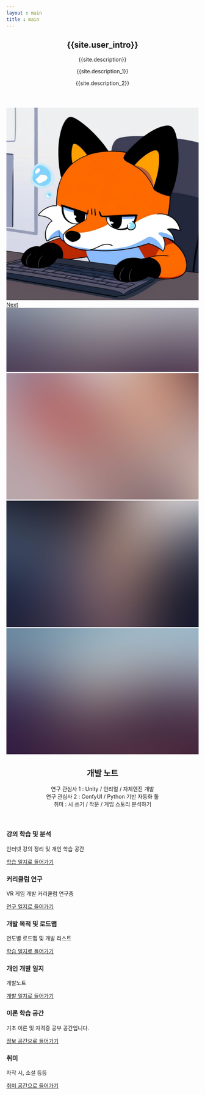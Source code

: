 ```yaml
---
layout : main
title : main
---
```

<section id="banner">
	<div class="content">
		<header>
			<h2>{{site.user_intro}}</h2>
			<p>{{site.description}}</p>
			<p>{{site.description_1}}</p>
			<p>{{site.description_2}}</p>
		</header>
		<span class="image"><img src="images/Profile.jpg" alt="" /></span>
	</div>
	<a href="#one" class="goto-next scrolly">Next</a>
</section>

<!-- one -->
<!--
<section id="one" class="spotlight style3 left">
	<span class="image fit main bottom"><img src="images/pic04.jpg" alt="" /></span>
	<div class="content">
		<header>
			<h2>게임 클라이언트 개발자</h2>
			<p>리뉴얼 중</p>
		</header>
		<p>리뉴얼 중</p>
		<ul class="actions">
			<li><a href="#" class="button">Not Implement</a></li>
		</ul>
	</div>
	<a href="#two" class="goto-next scrolly">Next</a>
</section>

<section id="two" class="spotlight style2 right">
	<span class="image fit main"><img src="images/pic03.jpg" alt="" /></span>
	<div class="content">
		<header>
			<h2>AI 개발 연구</h2>
			<p>리뉴얼 중</p>
		</header>
		<p>리뉴얼 중</p>
		<ul class="actions">
			<li><a href="#" class="button">Not Implement</a></li>
		</ul>
	</div>
	<a href="#three" class="goto-next scrolly">Next</a>
</section>
-->
<section id="two">
	<div class="col-12"><span class="image fit"><img src="images/pic07.jpg" alt="" /></span></div>
	<div class="container">
		<div class="box alt">
			<div class="row gtr-50 gtr-uniform">		
				<div class="col-4 col-6-xsmall"><a href="web_game/tetris.html"><span class="image fit"><img src="images/pic02.jpg" alt="" /></span></a></div>
				<div class="col-4 col-6-xsmall"><a href=""><span class="image fit"><img src="images/pic03.jpg" alt="" /></span></a></div>
				<div class="col-4 col-6-xsmall"><a href=""><span class="image fit"><img src="images/pic04.jpg" alt="" /></span></a></div>
				<!--<div class="col-4 col-6-xsmall"><a href=""><span class="image fit"><img src="images/pic04.jpg" alt="" /></span></a></div>
				<div class="col-4 col-6-xsmall"><span class="image fit"><img src="images/pic02.jpg" alt="" /></span></div>
				<div class="col-4 col-6-xsmall"><span class="image fit"><img src="images/pic03.jpg" alt="" /></span></div>
				<div class="col-4 col-6-xsmall"><span class="image fit"><img src="images/pic03.jpg" alt="" /></span></div>
				<div class="col-4 col-6-xsmall"><span class="image fit"><img src="images/pic04.jpg" alt="" /></span></div>
				<div class="col-4 col-6-xsmall"><span class="image fit"><img src="images/pic02.jpg" alt="" /></span></div>
				<div class="col-4 col-6-xsmall"><span class="image fit"><img src="images/pic02.jpg" alt="" /></span></div>
				<div class="col-4 col-6-xsmall"><span class="image fit"><img src="images/pic03.jpg" alt="" /></span></div>
				<div class="col-4 col-6-xsmall"><span class="image fit"><img src="images/pic04.jpg" alt="" /></span></div>-->
			</div>
		</div>
	</div>
</section>



<!-- Four -->
<section id="three" class="wrapper style1 special fade-up">
	<div class="container">
		<header class="major">
			<h2>개발 노트</h2>
			<p>연구 관심사 1 : Unity / 언리얼 / 자체엔진 개발 <br/>
			연구 관심사 2 : ConfyUI / Python 기반 자동화 툴 <br/>
			취미 : 시 쓰기 / 작문 / 게임 스토리 분석하기 </p>
		</header>
		<div class="box alt">
			<div class="row gtr-uniform">
				<section class="col-4 col-6-medium col-12-xsmall">
					<span class="icon solid alt major fa-file"></span>
					<h3>강의 학습 및 분석</h3>
					<p>인터넷 강의 정리 및 개인 학습 공간</p>
					<a href="board_study" class="button">학습 일지로 들어가기</a>
				</section>
				<section class="col-4 col-6-medium col-12-xsmall">
					<span class="icon solid alt major fa-flask"></span>
					<h3>커리큘럼 연구</h3>
					<p>VR 게임 개발 커리큘럼 연구중</p>
					<a href="board_curriculum" class="button">연구 일지로 들어가기</a>
				</section>
				<section class="col-4 col-6-medium col-12-xsmall">
					<span class="icon solid alt major fa-comment"></span>
					<h3>개발 목적 및 로드맵</h3>
					<p>연도별 로드맵 및 개발 리스트</p>
					<a href="board_roadmap" class="button">학습 일지로 들어가기</a>
				</section>
				<section class="col-4 col-6-medium col-12-xsmall">
					<span class="icon solid alt major fa-chart-area"></span>
					<h3>개인 개발 일지</h3>
					<p>개발노트</p>
					<a href="board_development" class="button">개발 일지로 들어가기</a>
				</section>
				<section class="col-4 col-6-medium col-12-xsmall">
					<span class="icon solid alt major fa-lock"></span>
					<h3>이론 학습 공간</h3>
					<p>기초 이론 및 자격증 공부 공간입니다.</p>
					<a href="board_theory" class="button">정보 공간으로 들어가기</a>
				</section>
				<section class="col-4 col-6-medium col-12-xsmall">
					<span class="icon solid alt major fa-paper-plane"></span>
					<h3>취미</h3>
					<p>자작 시, 소설 등등</p>
					<a href="board_hobby" class="button">취미 공간으로 들어가기</a>
				</section>
			</div>
		</div>
	</div>
</section>